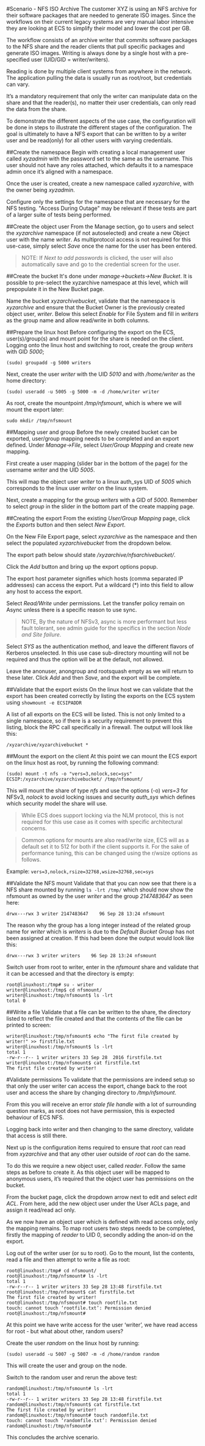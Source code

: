 #Scenario - NFS ISO Archive
The customer XYZ is using an NFS archive for their software packages that are needed to generate ISO images. Since the workflows on their current legacy systems are very manual labor intensive they are looking at ECS to simplify their model and lower the cost per GB.

The workflow consists of an archive writer that commits software packages to the NFS share and the reader clients that pull specific packages and generate ISO images. Writing is always done by a single host with a pre-specified user (UID/GID = writer/writers).

Reading is done by multiple client systems from anywhere in the network. The application pulling the data is usually run as root/root, but credentials can vary.

It’s a mandatory requirement that only the writer can manipulate data on the share and that the reader(s), no matter their user credentials, can only read the data from the share.

To demonstrate the different aspects of the use case, the configuration will be done in steps to illustrate the different stages of the configuration.
The goal is ultimately to have a NFS export that can be written to by a writer user and be read(only) for all other users with varying credentials.

##Create the namespace
Begin with creating a local management user called *xyzadmin* with the password set to the same as the username. This user should not have any roles attached, which defaults it to a namespace admin once it’s aligned with a namespace.

Once the user is created, create a new namespace called *xyzarchive*, with the owner being *xyzadmin*.

Configure only the settings for the namespace that are necessary for the NFS testing. "Access During Outage" may be relevant if these tests are part of a larger suite of tests being performed.

##Create the object user
From the Manage section, go to users and select the *xyzarchive* namespace (if not autoselected) and create a new Object user with the name *writer*. As multiprotocol access is not required for this use-case, simply select *Save* once the name for the user has been entered. 
> NOTE: If *Next to add passwords* is clicked, the user will also automatically save and go to the credential screen for the user.

##Create the bucket
It's done under *manage->buckets->New Bucket*. It is possible to pre-select the xyzarchive namespace at this level, which will prepopulate it in the New Bucket page.

Name the bucket *xyzarchivebucket*, validate that the namespace is *xyzarchive* and ensure that the Bucket Owner is the previously created object user, *writer*. Below this select *Enable* for File System and fill in *writers* as the group name and allow read/write in both columns.

##Prepare the linux host
Before configuring the export on the ECS, user(s)/group(s) and mount point for the share is needed on the client.
Logging onto the linux host and switching to root, create the group *writers* with GID *5000*;
```
(sudo) groupadd -g 5000 writers
```

Next, create the user *writer* with the UID *5010* and with */home/writer* as the home directory:
```
(sudo) useradd -u 5005 -g 5000 -m -d /home/writer writer
```

As root, create the mountpoint */tmp/nfsmount*, which is where we will mount the export later:
```
sudo mkdir /tmp/nfsmount
```


##Mapping user and group
Before the newly created bucket can be exported, user/group mapping needs to be completed and an export defined.
Under *Manage->File*, select *User/Group Mapping* and create new mapping. 

First create a user mapping (slider bar in the bottom of the page) for the username *writer* and the UID *5005*. 

This will map the object user *writer* to a linux auth_sys UID of *5005* which corresponds to the linux user *writer* on the linux system.

Next, create a mapping for the group *writers* with a GID of *5000*. Remember to select *group* in the slider in the bottom part of the create mapping page.

##Creating the export
From the existing *User/Group Mapping* page, click the *Exports* button and then select *New Export*.

On the New File Export page, select *xyzarchive* as the namespace and then select the populated *xyzarchivebucket* from the dropdown below.

The export path below should state */xyzarchive/nfsarchivebucket/*. 

Click the *Add* button and bring up the export options popup.

The export host parameter signifies which hosts (comma separated IP addresses) can access the export. Put a wildcard (*) into this field to allow any host to access the export.

Select *Read/Write* under permissions. Let the transfer policy remain on Async unless there is a specific reason to use sync.

> NOTE, By the nature of NFSv3, async is more performant but less fault tolerant, see admin guide for the specifics in the section *Node and Site failure*. 

Select *SYS* as the authentication method, and leave the different flavors of Kerberos unselected. In this use case sub-directory mounting will not be required and thus the option will be at the default, not allowed. 

Leave the anonuser, anongroup and rootsquash empty as we will return to these later. Click *Add* and then *Save*, and the export will be complete.

##Validate that the export exists
On the linux host we can validate that the export has been created correctly by listing the exports on the ECS system using `showmount -e ECSIPADDR`

A list of all exports on the ECS will be listed. This is not only limited to a single namespace, so if there is a security requirement to prevent this listing, block the RPC call specifically in a firewall. The output will look like this:

```
/xyzarchive/xyzarchivebucket *
```

##Mount the export on the client
At this point we can mount the ECS export on the linux host as root, by running the following command:

```
(sudo) mount -t nfs -o "vers=3,nolock,sec=sys" ECSIP:/xyzarchive/xyzarchivebucket/ /tmp/nfsmount/
```

This will mount the share of type *nfs* and use the options (-o) *vers=3* for NFSv3, *nolock* to avoid locking issues and security *auth_sys* which defines which security model the share will use.

> While ECS does support locking via the NLM protocol, this is not required for this use case as it comes with specific architectural concerns. 

>Common options for mounts are also read/write size, ECS will as a default set it to 512 for both if the client supports it. For the sake of performance tuning, this can be changed using the r/wsize options as follows. 
>
Example: `vers=3,nolock,rsize=32768,wsize=32768,sec=sys`

##Validate the NFS mount
Validate that that you can now see that there is a NFS share mounted by running `ls -lrt /tmp/` which should now show the nfsmount as owned by the user *writer* and the group *2147483647* as seen here:
```
drwx---rwx 3 writer 2147483647    96 Sep 28 13:24 nfsmount
```

The reason why the group has a long integer instead of the related group name for *writer* which is *writers* is due to the *Default Bucket Group* has not been assigned at creation. If this had been done the output would look like this:
```
drwx---rwx 3 writer writers    96 Sep 28 13:24 nfsmount
```


Switch user from root to writer, enter in the *nfsmount* share and validate that it can be accessed and that the directory is empty:

```
root@linuxhost:/tmp# su - writer
writer@linuxhost:/tmp$ cd nfsmount/
writer@linuxhost:/tmp/nfsmount$ ls -lrt
total 0
```

##Write a file
Validate that a file can be written to the share, the directory listed to reflect the file created and that the contents of the file can be printed to screen:

```
writer@linuxhost:/tmp/nfsmount$ echo "The first file created by writer!" >> firstfile.txt
writer@linuxhost:/tmp/nfsmount$ ls -lrt
total 1
-rw-r--r-- 1 writer writers 33 Sep 28  2016 firstfile.txt
writer@linuxhost:/tmp/nfsmount$ cat firstfile.txt
The first file created by writer!
``` 


#Validate permissions
To validate that the permissions are indeed setup so that only the user writer can access the export, change back to the root user and access the share by changing directory to */tmp/nfsmount*.

From this you will receive an error *stale file handle* with a lot of surrounding question marks, as root does not have permission, this is expected behaviour of ECS NFS.

Logging back into writer and then changing to the same directory, validate that access is still there.

Next up is the configuration items required to ensure that *root* can read from *xyzarchive* and that any other user outside of *root* can do the same.

To do this we require a new object user, called *reader*. Follow the same steps as before to create it. As this object user will be mapped to anonymous users, it’s required that the object user has permissions on the bucket. 

From the bucket page, click the dropdown arrow next to edit and select *edit ACL*. From here, add the new object user under the User ACLs page, and assign it read/read acl only.

As we now have an object user which is defined with read access only, only the mapping remains. To map root users two steps needs to be completed, firstly the mapping of *reader* to UID 0, secondly adding the anon-id on the export.

Log out of the writer user (or su to root). Go to the mount, list the contents, read a file and then attempt to write a file as root:

```
root@linuxhost:/tmp# cd nfsmount/
root@linuxhost:/tmp/nfsmount# ls -lrt
total 1
-rw-r--r-- 1 writer writers 33 Sep 28 13:48 firstfile.txt
root@linuxhost:/tmp/nfsmount$ cat firstfile.txt
The first file created by writer!
root@linuxhost:/tmp/nfsmount# touch rootfile.txt
touch: cannot touch ‘rootfile.txt’: Permission denied
root@linuxhost:/tmp/nfsmount#
```

At this point we have write access for the user ‘writer’, we have read access for root - but what about other, random users?

Create the user *random* on the linux host by running:

```
(sudo) useradd -u 5007 -g 5007 -m -d /home/random random
```

This will create the user and group on the node.

Switch to the random user and rerun the above test:

```
random@linuxhost:/tmp/nfsmount# ls -lrt
total 1
-rw-r--r-- 1 writer writers 33 Sep 28 13:48 firstfile.txt
random@linuxhost:/tmp/nfsmount$ cat firstfile.txt
The first file created by writer!
random@linuxhost:/tmp/nfsmount# touch randomfile.txt
touch: cannot touch ‘randomfile.txt’: Permission denied
random@linuxhost:/tmp/nfsmount#
```

This concludes the archive scenario.
